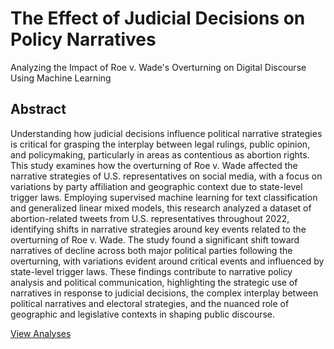 # The Effect of Judicial Decisions on Policy Narratives
Analyzing the Impact of Roe v. Wade's Overturning on Digital Discourse Using Machine Learning 

## Abstract
Understanding how judicial decisions influence political narrative strategies is critical for grasping the interplay between legal rulings, public opinion, and policymaking, particularly in areas as contentious as abortion rights.
This study examines how the overturning of Roe v. Wade affected the narrative strategies of U.S. representatives on social media, with a focus on variations by party affiliation and geographic context due to state-level trigger laws. Employing supervised machine learning for text classification and generalized linear mixed models, this research analyzed a dataset of abortion-related tweets from U.S. representatives throughout 2022, identifying shifts in narrative strategies around key events related to the overturning of Roe v. Wade. The study found a significant shift toward narratives of decline across both major political parties following the overturning, with variations evident around critical events and influenced by state-level trigger laws.
These findings contribute to narrative policy analysis and political communication, highlighting the strategic use of narratives in response to judicial decisions, the complex interplay between political narratives and electoral strategies, and the nuanced role of geographic and legislative contexts in shaping public discourse.

[View Analyses](https://[nikolinaklatt.github.io/abortion_law_debate/03_models.html)
